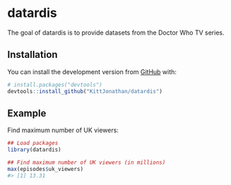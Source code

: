 
<!-- README.md is generated from README.Rmd. Please edit that file -->

# datardis

<!-- badges: start -->
<!-- badges: end -->

The goal of datardis is to provide datasets from the Doctor Who TV
series.

## Installation

You can install the development version from
[GitHub](https://github.com/) with:

``` r
# install.packages("devtools")
devtools::install_github("KittJonathan/datardis")
```

## Example

Find maximum number of UK viewers:

``` r
## Load packages
library(datardis)

## Find maximum number of UK viewers (in millions)
max(episodes$uk_viewers)
#> [1] 13.31
```
